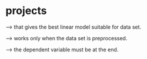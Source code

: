 # projects
--> that gives the best linear model suitable for data set.

--> works only when the data set is preprocessed.

--> the dependent variable must be at the end.
